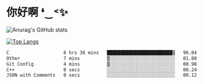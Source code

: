 # 你好啊 ❛‿˂✨

![Anurag's GitHub stats](https://github-readme-stats.vercel.app/api?username=ZombieFly&count_private=true&show_icons=true)

[![Top Langs](https://github-readme-stats.vercel.app/api/top-langs/?username=ZombieFly&layout=compact&count_private=true&hide=Ruby,makefile)](https://github.com/anuraghazra/github-readme-stats)

<!--START_SECTION:waka-->

```txt
C                    6 hrs 36 mins   ████████████████████████▒   96.84 %
Other                7 mins          ▒░░░░░░░░░░░░░░░░░░░░░░░░   01.80 %
Git Config           4 mins          ▒░░░░░░░░░░░░░░░░░░░░░░░░   00.98 %
C++                  0 secs          ░░░░░░░░░░░░░░░░░░░░░░░░░   00.24 %
JSON with Comments   0 secs          ░░░░░░░░░░░░░░░░░░░░░░░░░   00.12 %
```

<!--END_SECTION:waka-->

